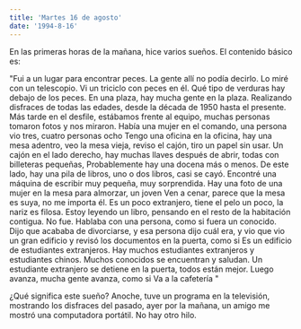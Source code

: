 ```yaml
---
title: 'Martes 16 de agosto'
date: '1994-8-16'
---
```


En las primeras horas de la mañana, hice varios sueños. El contenido básico es:

"Fui a un lugar para encontrar peces. La gente allí no podía decirlo. Lo miré con un telescopio. Vi un triciclo con peces en él. Qué tipo de verduras hay debajo de los peces. En una plaza, hay mucha gente en la plaza. Realizando disfraces de todas las edades, desde la década de 1950 hasta el presente. Más tarde en el desfile, estábamos frente al equipo, muchas personas tomaron fotos y nos miraron. Había una mujer en el comando, una persona vio tres, cuatro personas ocho Tengo una oficina en la oficina, hay una mesa adentro, veo la mesa vieja, reviso el cajón, tiro un papel sin usar. Un cajón en el lado derecho, hay muchas llaves después de abrir, todas con billeteras pequeñas, Probablemente hay una docena más o menos. De este lado, hay una pila de libros, uno o dos libros, casi se cayó. Encontré una máquina de escribir muy pequeña, muy sorprendida. Hay una foto de una mujer en la mesa para almorzar, un joven Ven a cenar, parece que la mesa es suya, no me importa él. Es un poco extranjero, tiene el pelo un poco, la nariz es filosa. Estoy leyendo un libro, pensando en el resto de la habitación contigua. No fue. Hablaba con una persona, como si fuera un conocido. Dijo que acababa de divorciarse, y esa persona dijo cuál era, y vio que vio un gran edificio y revisó los documentos en la puerta, como si Es un edificio de estudiantes extranjeros. Hay muchos estudiantes extranjeros y estudiantes chinos. Muchos conocidos se encuentran y saludan. Un estudiante extranjero se detiene en la puerta, todos están mejor. Luego avanza, mucha gente avanza, como si Va a la cafetería "

¿Qué significa este sueño? Anoche, tuve un programa en la televisión, mostrando los disfraces del pasado, ayer por la mañana, un amigo me mostró una computadora portátil. No hay otro hilo.

